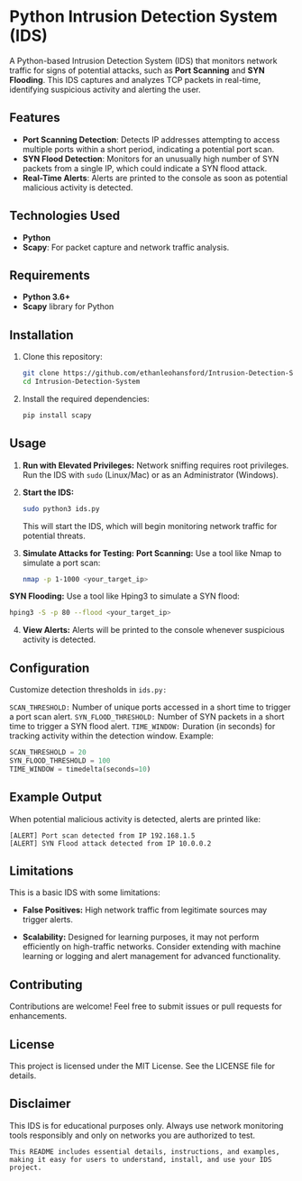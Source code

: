 # Python Intrusion Detection System (IDS)

A Python-based Intrusion Detection System (IDS) that monitors network traffic for signs of potential attacks, such as **Port Scanning** and **SYN Flooding**. This IDS captures and analyzes TCP packets in real-time, identifying suspicious activity and alerting the user.

## Features
- **Port Scanning Detection**: Detects IP addresses attempting to access multiple ports within a short period, indicating a potential port scan.
- **SYN Flood Detection**: Monitors for an unusually high number of SYN packets from a single IP, which could indicate a SYN flood attack.
- **Real-Time Alerts**: Alerts are printed to the console as soon as potential malicious activity is detected.

## Technologies Used
- **Python**
- **Scapy**: For packet capture and network traffic analysis.

## Requirements
- **Python 3.6+**
- **Scapy** library for Python

## Installation

1. Clone this repository:
   ```bash
   git clone https://github.com/ethanleohansford/Intrusion-Detection-System.git
   cd Intrusion-Detection-System
   ```

2. Install the required dependencies:
   ```bash
   pip install scapy
   ```

## Usage

1. **Run with Elevated Privileges:** Network sniffing requires root privileges. Run the IDS with `sudo` (Linux/Mac) or as an Administrator (Windows).
2. **Start the IDS:**
   ```bash
   sudo python3 ids.py
   ```
   This will start the IDS, which will begin monitoring network traffic for potential threats.

3. **Simulate Attacks for Testing:**
**Port Scanning:** Use a tool like Nmap to simulate a port scan:
   ```bash
   nmap -p 1-1000 <your_target_ip>
   ```
**SYN Flooding:** Use a tool like Hping3 to simulate a SYN flood:
   ```bash
   hping3 -S -p 80 --flood <your_target_ip>
   ```
4. **View Alerts:** Alerts will be printed to the console whenever suspicious activity is detected.

## Configuration

Customize detection thresholds in `ids.py:`

`SCAN_THRESHOLD:` Number of unique ports accessed in a short time to trigger a port scan alert.
`SYN_FLOOD_THRESHOLD:` Number of SYN packets in a short time to trigger a SYN flood alert.
`TIME_WINDOW:` Duration (in seconds) for tracking activity within the detection window.
Example:

```python
SCAN_THRESHOLD = 20
SYN_FLOOD_THRESHOLD = 100
TIME_WINDOW = timedelta(seconds=10)
```
## Example Output

When potential malicious activity is detected, alerts are printed like:

```plaintext
[ALERT] Port scan detected from IP 192.168.1.5
[ALERT] SYN Flood attack detected from IP 10.0.0.2
```

## Limitations

This is a basic IDS with some limitations:

- **False Positives:** High network traffic from legitimate sources may trigger alerts.

* **Scalability:** Designed for learning purposes, it may not perform efficiently on high-traffic networks.
Consider extending with machine learning or logging and alert management for advanced functionality.

## Contributing

Contributions are welcome! Feel free to submit issues or pull requests for enhancements.

## License

This project is licensed under the MIT License. See the LICENSE file for details.

## Disclaimer

This IDS is for educational purposes only. Always use network monitoring tools responsibly and only on networks you are authorized to test.

   ```plaintext
   This README includes essential details, instructions, and examples, making it easy for users to understand, install, and use your IDS project.
